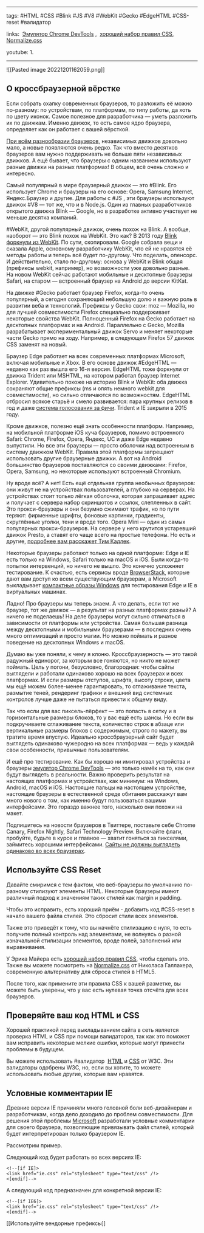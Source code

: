 ____

tags: #HTML #CSS #Blink #JS #V8 #WebKit #Gecko #EdgeHTML #CSS-reset #валидатор 

links:  [Эмулятор Chrome DevTools](https://developers.google.com/web/tools/chrome-devtools/device-mode/) ,  [хороший набор правил CSS](http://meyerweb.com/eric/thoughts/2007/05/01/reset-reloaded/), [Normalize.css](http://necolas.github.io/normalize.css/) 

youtube: 
1. 

_____


![[Pasted image 20221201162059.png]]

## О кроссбраузерной вёрстке

Если собрать охапку современных браузеров, то разложить её можно по-разному: по устройствам, по платформам, по типу работы, да хоть по цвету иконок. Самое полезное для разработчика — уметь разложить их по движкам. Именно движок, то есть самое ядро браузера, определяет как он работает с вашей вёрсткой.

[При всём разнообразии браузеров](https://github.com/alrra/browser-logos/blob/master/src/README.md), независимых движков довольно мало, а новые появляются очень редко. Так что вместо десятков браузеров вам нужно поддерживать не больше пяти независимых движков. А ещё бывает, что браузеры с одним названием используют разные движки на разных платформах! В общем, всё очень сложно и интересно.

Самый популярный в мире браузерный движок — это #Blink. Его использует Chrome и браузеры на его основе: Opera, Samsung Internet, Яндекс.Браузер и другие. Для работы с #JS , эти браузеры используют движок #V8 — тот же, что и в Node.js. Один из главных разработчиков открытого движка Blink — Google, но в разработке активно участвует не меньше десятка компаний.

#WebKit, другой популярный движок, очень похож на Blink. А вообще, наоборот — это Blink похож на WebKit. Это как? В 2013 году [Blink форкнули из WebKit](https://youtu.be/Y70JypQCy08). По сути, скопировали. Google собрала вещи и сказала Apple, основному разработчику WebKit, что ей не нравятся её методы работы и теперь всё будет по-другому. Что поделать, опенсорс. И действительно, стало по-другому: основа у WebKit и Blink общая (префиксы webkit, например), но возможности уже довольно разные. На новом WebKit сейчас работают мобильные и десктопные браузеры Safari, на старом — встроенный браузер на Android до версии KitKat.

На движке #Gecko работает браузер Firefox, когда-то очень популярный, а сегодня сохраняющий небольшую долю и важную роль в развитии веба и технологий. Префиксы у Gecko свои: moz — Mozilla, но для лучшей совместимости Firefox специально поддерживает некоторые свойства WebKit. Полноценный Firefox на Gecko работает на десктопных платформах и на Android. Параллельно с Gecko, Mozilla разрабатывает экспериментальный движок Servo и меняет некоторые части Gecko прямо на ходу. Например, в следующем Firefox 57 движок CSS заменят на новый.

Браузер Edge работает на всех современных платформах Microsoft, включая мобильные и Xbox. В его основе движок #EdgeHTML — недавно как раз вышла его 16-я версия. EdgeHTML тоже форкнули от движка Trident или MSHTML, на котором работал браузер Internet Explorer. Удивительно похоже на историю Blink и WebKit: оба движка сохраняют общие префиксы (ms и опять немного webkit для совместимости), но сильно отличаются по возможностям. EdgeHTML отбросил всякое старьё и смело развивается: пара крупных релизов в год и даже [система голосования за фичи](https://wpdev.uservoice.com/forums/257854-microsoft-edge-developer). Trident и IE закрыли в 2015 году.

Кроме движков, полезно ещё знать особенности платформ. Например, на мобильной платформе iOS куча браузеров, помимо встроенного Safari: Chrome, Firefox, Opera, Яндекс, UC и даже Edge недавно выпустили. Но все эти браузеры — просто оболочки над встроенным в систему движком WebKit. Правила этой платформы запрещают использовать другие браузерные движки. А вот на Android большинство браузеров поставляются со своими движками: Firefox, Opera, Samsung, но некоторые используют встроенный Chromium.

Ну вроде всё? А нет! Есть ещё отдельная группа необычных браузеров: они живут не на устройствах пользователей, а глубоко на серверах. На устройствах стоит только лёгкая оболочка, которая запрашивает адрес и получает с сервера набор скриншотов и ссылок, слепленных в сайт. Это прокси-браузеры и они безумно сжимают трафик, но по пути теряют: фирменные шрифты, фоновые картинки, градиенты, скруглённые уголки, тени и вроде того. Opera Mini — один из самых популярных прокси-браузеров. На сервере у него крутится устаревший движок Presto, а ставят его чаще всего на простые телефоны. Но есть и другие, [подробнее вам расскажет Тим Кадлек](https://youtu.be/zJ1zDkuWhRw).

Некоторые браузеры работают только на одной платформе: Edge и IE есть только на Windows, Safari только на macOS и iOS. Были когда-то попытки интервенций, но ничего не вышло. Это конечно усложняет тестирование. К счастью, есть сервисы вроде [BrowserStack](https://www.browserstack.com/), которые дают вам доступ ко всем существующим браузерам, а Microsoft выкладывает [компактные образы Windows](https://developer.microsoft.com/en-us/microsoft-edge/tools/vms/) для тестирования Edge и IE в виртуальных машинах.

Ладно! Про браузеры мы теперь знаем. А что делать, если тот же браузер, тот же движок — а результат на разных платформах разный? А ничего не поделаешь! На деле браузеры могут сильно отличаться в зависимости от платформы или устройства. Самая большая разница между десктопными и мобильными браузерами — в последних очень много оптимизаций и просто магии. Но можно поймать и разное поведение на десктопных Windows и macOS.

Думаю вы уже поняли, к чему я клоню. Кроссбраузерность — это такой радужный единорог, за которым все гоняются, но никто не может поймать. Цель у погони, безусловно, благородная: чтобы сайты выглядели и работали одинаково хорошо на всех браузерах и всех платформах. И если размеры отступов, шрифта, высоту строки, цвета мы ещё можем более-менее гарантировать, то сглаживание текста, размытие теней, рендеринг графики и внешний вид системных контролов лучше даже не пытаться привести к общему виду.

Так что если для вас пиксель-пёрфект — это попасть в сетку и в горизонтальные размеры блоков, то у вас ещё есть шансы. Но если вы подкручиваете сглаживание текста, количество строк в абзаце или вертикальные размеры блоков с содержимым, строго по макету, вы тратите время впустую. Идеально кроссбраузерный сайт будет выглядеть одинаково чужеродно на всех платформах — ведь у каждой свои особенности, привычные пользователям.

И ещё про тестирование. Как бы хорошо ни имитировал устройства и браузеры [эмулятор Chrome DevTools](https://developers.google.com/web/tools/chrome-devtools/device-mode/) — это только намёк на то, как они будут выглядеть в реальности. Важно проверить результат на настоящих платформах и устройствах, как минимум: на Windows, Android, macOS и iOS. Настоящие пальцы на настоящем устройстве, настоящие браузеры в естественной среде обитания расскажут вам много нового о том, как именно будут пользоваться вашими интерфейсами. Это гораздо важнее того, насколько они похожи на макет.

Подпишитесь на новости браузеров в Твиттере, поставьте себе Chrome Canary, Firefox Nightly, Safari Technology Preview. Включайте флаги, пробуйте, будьте в курсе и главное — хватит гоняться за пикселями, займитесь хорошими интерфейсами. [Сайты не должны выглядеть одинаково во всех браузерах](http://dowebsitesneedtolookexactlythesameineverybrowser.com/).

## Используйте CSS Reset

Давайте смиримся с тем фактом, что веб-браузеры по умолчанию по-разному стилизуют элементы HTML. Некоторые браузеры имеют различный подход к значениям таких стилей как margin и padding.

Чтобы это исправить, есть хороший приём - добавить код #CSS-reset в начало вашего файла стилей. Это сбросит стили всех элементов.

Также это приведёт к тому, что вы начнёте стилизацию с нуля, то есть получите полный контроль над элементами, не волнуясь о разной изначальной стилизации элементов, вроде полей, заполнений или выравнивания.

У Эрика Майера есть [хороший набор правил CSS](http://meyerweb.com/eric/thoughts/2007/05/01/reset-reloaded/), чтобы сделать это. Также вы можете посмотреть на [Normalize.css](http://necolas.github.io/normalize.css/) от Николаса Галлахера, современную альтернативу для сброса стилей в HTML5.

После того, как примените эти правила CSS к вашей разметке, вы можете быть уверены, что у вас есть нулевая точка отсчёта для всех браузеров.

## Проверяйте ваш код HTML и CSS

Хорошей практикой перед выкладыванием сайта в сеть является проверка HTML и CSS при помощи валидаторов, так как это поможет вам исправить некоторые мелкие ошибки, которые могут принести проблемы в будущем.

Вы можете использовать #валидатор  [HTML](http://validator.w3.org/) и [CSS](http://jigsaw.w3.org/css-validator/) от W3C. Эти валидаторы одобрены W3C, но, если вы хотите, то можете использовать любые другие, которые вам нравятся.

## Условные комментарии IE

Древние версии IE причиняли много головной боли веб-дизайнерам и разработчикам, когда дело доходило до проблем совместимости. Для решения этой проблемы [Microsoft](http://www.microsoft.com/) разработали условные комментарии для своего браузера, позволяющие привязывать файл стилей, который будет интерпретирован только браузером IE.

Рассмотрим пример.

Следующий код будет работать во всех версиях IE:
~~~
<!--[if IE]>  
<link href="ie.css" rel="stylesheet" type="text/css" /!>  
<[endif]-->
~~~
А следующий код предназначен для конкретной версии IE:
~~~
<!--[if IE6]>  
<link href="ie.css" rel="stylesheet" type="text/css" /!>  
<[endif]-->
~~~
[[Используйте вендорные префиксы]]